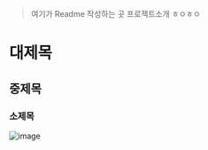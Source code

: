 > 여기가 Readme 작성하는 곳 프로젝트소개
> ㅎㅇㅎㅇ
# 대제목
## 중제목
### 소제목
![image](https://github.com/user-attachments/assets/3d08a60b-734d-474c-8cbb-b4fa43f26ac3)
